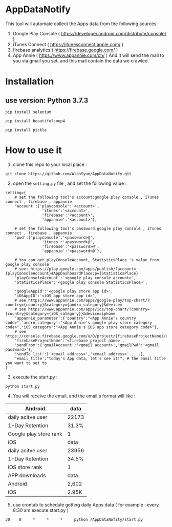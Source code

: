 # AppDataNotify
This tool will automate collect the Apps data from the following sources:
1. Google Play Console ( https://developer.android.com/distribute/console/ )
2. iTunes Connect ( https://itunesconnect.apple.com/ )
3. firebase analytics ( https://firebase.google.com/ )
4. App Annie ( https://www.appannie.com/cn/ )
And it will send the mail to you via gmail you set, and this mail contain the data we crawled.

# Installation
## use version: Python 3.7.3
```
pip install selenium
```
```
pip install beautifulsoup4
```
```
pip install pickle
```
# How to use it
1. clone this repo to your local place :
```
git clone https://github.com/AlanSyue/AppDataNotify.git
```
2. open the `setting.py` file , and set the following value :
```
setting={
	# set the following tool's account:google play console , iTunes connect , firebase , appannie
	'account':{'playconsole':'<account>',
				'itunes':'<account>',
				'firebase':'<account>',
				'appannie':'<account>'},

	# set the following tool's password:google play console , iTunes connect , firebase , appannie
	'pwd':{'playconsole':'<password>@',
				'itunes':'<password>@',
				'firebase':'<password>@',
				'appannie':'<password>@'},

	# You can get playConsoleAccount, StatisticsPlace 's value from google play console'
	# see: https://play.google.com/apps/publish/?account={playConsoleAccount}#AppDashboardPlace:p={StatisticsPlace}
	'playConsoleAccount':'<google play console account>',
	'StatisticsPlace':'<google play console StatisticsPlace>',

	'googleAppId':'<google play store app id>',
	'iOSAppID':'<iOS app store app id>',
	# see https://www.appannie.com/apps/google-play/top-chart/?country={country}&category={andro_category}&device=
	# see https://www.appannie.com/apps/ios/top-chart/?country={country}&category={iOS_category}}&device=iphone
	'appannie_parameter':{'country':"<App Annie's country code>",'andro_category':"<App Annie's google play store category code>",'iOS_category':"<App Annie's iOS app store category code>"},
	# see https://console.firebase.google.com/u/0/project/{firebaseProjectName}/overview
	'firebaseProjectName':'<firebase project name>',
	'sendFrom':{'gmailAccount':'<gmail account>','gmailPwd':'<gmail password>'},
	'sendTo_list':['<email address>','<email address>'.....],
	'email_title':"today's App data, let's see it!", # the eamil title you want to set to 
}

```
3. execute the start.py :
```
python start.py

```
4. You will receive the email, and the email's format will like :

| Android                | data  |
|------------------------|-------|
| daily acitve user      | 22173 |
| 1-Day Retention        | 31.3% |
| Google play store rank | 1     |
| iOS                    | data  |
| daily acitve user      | 23956 |
| 1-Day Retention        | 34.5% |
| iOS store rank         | 1     |
| APP downloads          | data  |
| Android                | 2,602 |
| iOS                    | 2.95K |

5. use crontab to schedule getting daily Apps data ( for example : every 8:30 am execute start.py )
```
30    8     *     *     *     python /AppDataNofity/start.py

```
